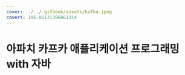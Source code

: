 ```yaml
---
cover: ../../.gitbook/assets/kafka.jpeg
coverY: 106.86131386861314
---
```


# 아파치 카프카 애플리케이션 프로그래밍 with 자바

